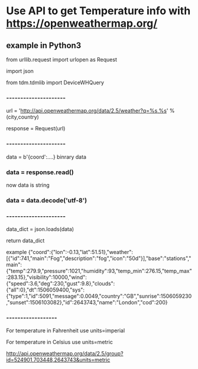 # Use API to get Temperature info with https://openweathermap.org/

## example in Python3

from urllib.request import urlopen as Request

import json

from tdm.tdmlib import DeviceWHQuery 

### ---------------------
url = 'http://api.openweathermap.org/data/2.5/weather?q=%s,%s' % (city,country)

response = Request(url)

### ---------------------


data = b'{coord':....} binrary data
### data = response.read()


 

 now data is string
### data = data.decode('utf-8')


### ---------------------
data_dict = json.loads(data)

return data_dict

example
{"coord":{"lon":-0.13,"lat":51.51},"weather":[{"id":741,"main":"Fog","description":"fog","icon":"50d"}],"base":"stations","main":{"temp":279.9,"pressure":1021,"humidity":93,"temp_min":276.15,"temp_max":283.15},"visibility":10000,"wind":{"speed":3.6,"deg":230,"gust":9.8},"clouds":{"all":0},"dt":1506059400,"sys":{"type":1,"id":5091,"message":0.0049,"country":"GB","sunrise":1506059230,"sunset":1506103082},"id":2643743,"name":"London","cod":200}


### ------------------
For temperature in Fahrenheit use units=imperial

For temperature in Celsius use units=metric


http://api.openweathermap.org/data/2.5/group?id=524901,703448,2643743&units=metric
